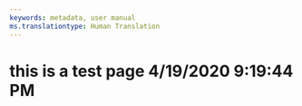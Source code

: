 ```yaml
---
keywords: metadata, user manual
ms.translationtype: Human Translation
---
```

# this is a test page 4/19/2020 9:19:44 PM
